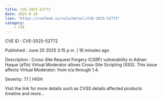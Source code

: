 ```yaml
---
title: CVE-2025-52772
date: 2025-6-20
lien: "https://cvefeed.io/vuln/detail/CVE-2025-52772"
category:
    - CVE
---
```


CVE ID : CVE-2025-52772

Published :  June 20
2025
3:15 p.m. | 16 minutes ago

Description : Cross-Site Request Forgery (CSRF) vulnerability in Adnan Haque (a11n) Virtual Moderator allows Cross-Site Scripting (XSS). This issue affects Virtual Moderator: from n/a through 1.4.

Severity: 7.1 | HIGH

Visit the link for more details
such as CVSS details
affected products
timeline
and more...
